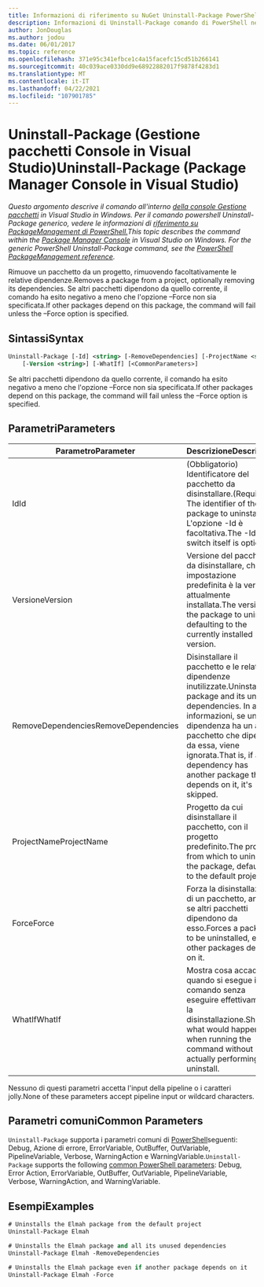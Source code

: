 ```yaml
---
title: Informazioni di riferimento su NuGet Uninstall-Package PowerShell
description: Informazioni di Uninstall-Package comando di PowerShell nella console Gestione pacchetti NuGet in Visual Studio.
author: JonDouglas
ms.author: jodou
ms.date: 06/01/2017
ms.topic: reference
ms.openlocfilehash: 371e95c341efbce1c4a15facefc15cd51b266141
ms.sourcegitcommit: 40c039ace0330dd9e68922882017f9878f4283d1
ms.translationtype: MT
ms.contentlocale: it-IT
ms.lasthandoff: 04/22/2021
ms.locfileid: "107901785"
---
```

# <a name="uninstall-package-package-manager-console-in-visual-studio"></a><span data-ttu-id="80e40-103">Uninstall-Package (Gestione pacchetti Console in Visual Studio)</span><span class="sxs-lookup"><span data-stu-id="80e40-103">Uninstall-Package (Package Manager Console in Visual Studio)</span></span>

<span data-ttu-id="80e40-104">*Questo argomento descrive il comando all'interno [della console Gestione pacchetti](../../consume-packages/install-use-packages-powershell.md) in Visual Studio in Windows. Per il comando powershell Uninstall-Package generico, vedere le informazioni di [riferimento su PackageManagement di PowerShell.](/powershell/module/packagemanagement)*</span><span class="sxs-lookup"><span data-stu-id="80e40-104">*This topic describes the command within the [Package Manager Console](../../consume-packages/install-use-packages-powershell.md) in Visual Studio on Windows. For the generic PowerShell Uninstall-Package command, see the [PowerShell PackageManagement reference](/powershell/module/packagemanagement).*</span></span>

<span data-ttu-id="80e40-105">Rimuove un pacchetto da un progetto, rimuovendo facoltativamente le relative dipendenze.</span><span class="sxs-lookup"><span data-stu-id="80e40-105">Removes a package from a project, optionally removing its dependencies.</span></span> <span data-ttu-id="80e40-106">Se altri pacchetti dipendono da quello corrente, il comando ha esito negativo a meno che l'opzione –Force non sia specificata.</span><span class="sxs-lookup"><span data-stu-id="80e40-106">If other packages depend on this package, the command will fail unless the –Force option is specified.</span></span>

## <a name="syntax"></a><span data-ttu-id="80e40-107">Sintassi</span><span class="sxs-lookup"><span data-stu-id="80e40-107">Syntax</span></span>

```ps
Uninstall-Package [-Id] <string> [-RemoveDependencies] [-ProjectName <string>] [-Force]
    [-Version <string>] [-WhatIf] [<CommonParameters>]
```

<span data-ttu-id="80e40-108">Se altri pacchetti dipendono da quello corrente, il comando ha esito negativo a meno che l'opzione –Force non sia specificata.</span><span class="sxs-lookup"><span data-stu-id="80e40-108">If other packages depend on this package, the command will fail unless the –Force option is specified.</span></span>

## <a name="parameters"></a><span data-ttu-id="80e40-109">Parametri</span><span class="sxs-lookup"><span data-stu-id="80e40-109">Parameters</span></span>

| <span data-ttu-id="80e40-110">Parametro</span><span class="sxs-lookup"><span data-stu-id="80e40-110">Parameter</span></span> | <span data-ttu-id="80e40-111">Descrizione</span><span class="sxs-lookup"><span data-stu-id="80e40-111">Description</span></span> |
| --- | --- |
| <span data-ttu-id="80e40-112">Id</span><span class="sxs-lookup"><span data-stu-id="80e40-112">Id</span></span> | <span data-ttu-id="80e40-113">(Obbligatorio) Identificatore del pacchetto da disinstallare.</span><span class="sxs-lookup"><span data-stu-id="80e40-113">(Required) The identifier of the package to uninstall.</span></span> <span data-ttu-id="80e40-114">L'opzione -Id è facoltativa.</span><span class="sxs-lookup"><span data-stu-id="80e40-114">The -Id switch itself is optional.</span></span> |
| <span data-ttu-id="80e40-115">Versione</span><span class="sxs-lookup"><span data-stu-id="80e40-115">Version</span></span> | <span data-ttu-id="80e40-116">Versione del pacchetto da disinstallare, che per impostazione predefinita è la versione attualmente installata.</span><span class="sxs-lookup"><span data-stu-id="80e40-116">The version of the package to uninstall, defaulting to the currently installed version.</span></span> |
| <span data-ttu-id="80e40-117">RemoveDependencies</span><span class="sxs-lookup"><span data-stu-id="80e40-117">RemoveDependencies</span></span> | <span data-ttu-id="80e40-118">Disinstallare il pacchetto e le relative dipendenze inutilizzate.</span><span class="sxs-lookup"><span data-stu-id="80e40-118">Uninstall the package and its unused dependencies.</span></span> <span data-ttu-id="80e40-119">In altre informazioni, se una dipendenza ha un altro pacchetto che dipende da essa, viene ignorata.</span><span class="sxs-lookup"><span data-stu-id="80e40-119">That is, if any dependency has another package that depends on it, it's skipped.</span></span> |
| <span data-ttu-id="80e40-120">ProjectName</span><span class="sxs-lookup"><span data-stu-id="80e40-120">ProjectName</span></span> | <span data-ttu-id="80e40-121">Progetto da cui disinstallare il pacchetto, con il progetto predefinito.</span><span class="sxs-lookup"><span data-stu-id="80e40-121">The project from which to uninstall the package, defaulting to the default project.</span></span> |
| <span data-ttu-id="80e40-122">Force</span><span class="sxs-lookup"><span data-stu-id="80e40-122">Force</span></span> | <span data-ttu-id="80e40-123">Forza la disinstallazione di un pacchetto, anche se altri pacchetti dipendono da esso.</span><span class="sxs-lookup"><span data-stu-id="80e40-123">Forces a package to be uninstalled, even if other packages depend on it.</span></span> |
| <span data-ttu-id="80e40-124">WhatIf</span><span class="sxs-lookup"><span data-stu-id="80e40-124">WhatIf</span></span> | <span data-ttu-id="80e40-125">Mostra cosa accade quando si esegue il comando senza eseguire effettivamente la disinstallazione.</span><span class="sxs-lookup"><span data-stu-id="80e40-125">Shows what would happen when running the command without actually performing the uninstall.</span></span> |

<span data-ttu-id="80e40-126">Nessuno di questi parametri accetta l'input della pipeline o i caratteri jolly.</span><span class="sxs-lookup"><span data-stu-id="80e40-126">None of these parameters accept pipeline input or wildcard characters.</span></span>

## <a name="common-parameters"></a><span data-ttu-id="80e40-127">Parametri comuni</span><span class="sxs-lookup"><span data-stu-id="80e40-127">Common Parameters</span></span>

<span data-ttu-id="80e40-128">`Uninstall-Package` supporta i parametri comuni di [PowerShell](/powershell/module/microsoft.powershell.core/about/about_commonparameters)seguenti: Debug, Azione di errore, ErrorVariable, OutBuffer, OutVariable, PipelineVariable, Verbose, WarningAction e WarningVariable.</span><span class="sxs-lookup"><span data-stu-id="80e40-128">`Uninstall-Package` supports the following [common PowerShell parameters](/powershell/module/microsoft.powershell.core/about/about_commonparameters): Debug, Error Action, ErrorVariable, OutBuffer, OutVariable, PipelineVariable, Verbose, WarningAction, and WarningVariable.</span></span>

## <a name="examples"></a><span data-ttu-id="80e40-129">Esempi</span><span class="sxs-lookup"><span data-stu-id="80e40-129">Examples</span></span>

```ps
# Uninstalls the Elmah package from the default project
Uninstall-Package Elmah

# Uninstalls the Elmah package and all its unused dependencies
Uninstall-Package Elmah -RemoveDependencies 

# Uninstalls the Elmah package even if another package depends on it
Uninstall-Package Elmah -Force
```